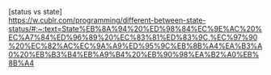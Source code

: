 [status vs state]  
https://w.cublr.com/programming/different-between-state-status/#:~:text=State%EB%8A%94%20%ED%98%84%EC%9E%AC%20%EC%A7%84%ED%96%89%20%EC%83%81%ED%83%9C,%EC%97%90%20%EC%82%AC%EC%9A%A9%ED%95%9C%EB%8B%A4%EA%B3%A0%20%EB%B3%B4%EB%A9%B4%20%EB%90%98%EA%B2%A0%EB%8B%A4

